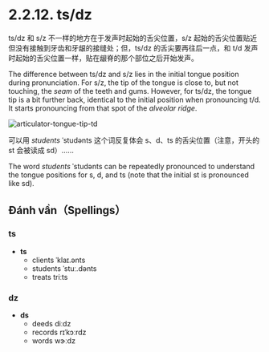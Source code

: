 # 2.2.12. <span class="pho">ts/dz</span>

<span class="pho">ts/dz</span> 和 <span class="pho">s/z</span> 不一样的地方在于发声时起始的舌尖位置，<span class="pho">s/z</span> 起始的舌尖位置贴近但没有接触到牙齿和牙龈的接缝处；但，<span class="pho">ts/dz</span> 的舌尖要再往后一点，和 <span class="pho">t/d</span> 发声时起始的舌尖位置一样，贴在龈脊的那个部位之后开始发声。

The difference between <span class="pho">ts/dz</span> and <span class="pho">s/z</span> lies in the initial tongue position during pronunciation. For <span class="pho">s/z</span>, the tip of the tongue is close to, but not touching, the _seam_ of the teeth and gums. However, for <span class="pho">ts/dz</span>, the tongue tip is a bit further back, identical to the initial position when pronouncing <span class="pho">t/d</span>. It starts pronouncing from that spot of the _alveolar ridge_.

![articulator-tongue-tip-td](/images/articulator-tongue-tip-td.svg)

可以用 _students_ <span class="pho alt">ˈstudənts</span><span class="speak-word-inline" data-audio-us-male="/audios/us/students-us-male.mp3" data-audio-us-female="/audios/us/students-us-female.mp3"></span> 这个词反复体会 <span class="pho">s</span>、<span class="pho">d</span>、<span class="pho">ts</span> 的舌尖位置（注意，开头的 <span class="pho">st</span> 会被读成 <span class="pho">sd</span>）……

The word _students_ <span class="pho alt">ˈstudənts</span><span class="speak-word-inline" data-audio-us-male="/audios/us/students-us-male.mp3" data-audio-us-female="/audios/us/students-us-female.mp3"></span> can be repeatedly pronounced to understand the tongue positions for <span class="pho">s</span>, <span class="pho">d</span>, and <span class="pho">ts</span> (note that the initial <span class="pho">st</span> is pronounced like <span class="pho">sd</span>).

## Đánh vần（Spellings）

### <span class="pho">ts</span>

- **ts**
  - clients <span class="pho alt">ˈklaɪ.ənts</span> <span class="speak-word-inline" data-audio-us-male="/audios/us/clients-us-male.mp3" data-audio-us-female="/audios/us/clients-us-female.mp3"></span>
  - students <span class="pho alt">ˈstuː.dənts</span> <span class="speak-word-inline" data-audio-us-male="/audios/us/students-us-male.mp3" data-audio-us-female="/audios/us/students-us-female.mp3"></span>
  - treats <span class="pho alt">triːts</span> <span class="speak-word-inline" data-audio-us-male="/audios/us/treats-us-male.mp3" data-audio-us-female="/audios/us/treats-us-female.mp3"></span>

### <span class="pho">dz</span>

- **ds**
  - deeds <span class="pho alt">diːdz</span> <span class="speak-word-inline" data-audio-us-male="/audios/us/deeds-us-male.mp3" data-audio-us-female="/audios/us/deeds-us-female.mp3"></span>
  - records <span class="pho alt">rɪˈkɔːrdz</span> <span class="speak-word-inline" data-audio-us-male="/audios/us/records-us-male.mp3" data-audio-us-female="/audios/us/records-us-female.mp3"></span>
  - words <span class="pho alt">wɝːdz</span> <span class="speak-word-inline" data-audio-us-male="/audios/us/words-us-male.mp3" data-audio-us-female="/audios/us/words-us-female.mp3"></span>
